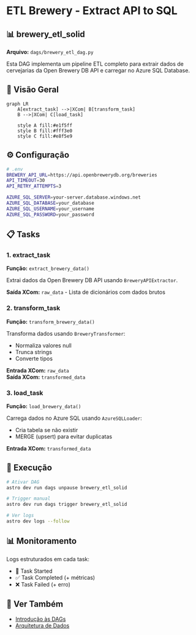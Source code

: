 # ETL Brewery - Extract API to SQL

## 📊 brewery_etl_solid

**Arquivo:** `dags/brewery_etl_dag.py`

Esta DAG implementa um pipeline ETL completo para extrair dados de cervejarias da Open Brewery DB API e carregar no Azure SQL Database.

## 🎯 Visão Geral

```mermaid
graph LR
    A[extract_task] -->|XCom| B[transform_task]
    B -->|XCom| C[load_task]
    
    style A fill:#e1f5ff
    style B fill:#fff3e0
    style C fill:#e8f5e9
```

## ⚙️ Configuração

```bash
# .env
BREWERY_API_URL=https://api.openbrewerydb.org/breweries
API_TIMEOUT=30
API_RETRY_ATTEMPTS=3

AZURE_SQL_SERVER=your-server.database.windows.net
AZURE_SQL_DATABASE=your_database
AZURE_SQL_USERNAME=your_username
AZURE_SQL_PASSWORD=your_password
```

## 📋 Tasks

### 1. extract_task

**Função:** `extract_brewery_data()`

Extrai dados da Open Brewery DB API usando `BreweryAPIExtractor`.

**Saída XCom:** `raw_data` - Lista de dicionários com dados brutos

### 2. transform_task

**Função:** `transform_brewery_data()`

Transforma dados usando `BreweryTransformer`:
- Normaliza valores null
- Trunca strings
- Converte tipos

**Entrada XCom:** `raw_data`  
**Saída XCom:** `transformed_data`

### 3. load_task

**Função:** `load_brewery_data()`

Carrega dados no Azure SQL usando `AzureSQLLoader`:
- Cria tabela se não existir
- MERGE (upsert) para evitar duplicatas

**Entrada XCom:** `transformed_data`

## 🚀 Execução

```bash
# Ativar DAG
astro dev run dags unpause brewery_etl_solid

# Trigger manual
astro dev run dags trigger brewery_etl_solid

# Ver logs
astro dev logs --follow
```

## 📊 Monitoramento

Logs estruturados em cada task:
- 🚀 Task Started
- ✅ Task Completed (+ métricas)
- ❌ Task Failed (+ erro)

## 📖 Ver Também

- [Introdução às DAGs](introduction.md)
- [Arquitetura de Dados](../architecture/data-flow.md)

